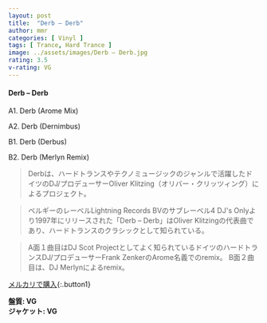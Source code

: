 ```yaml
---
layout: post
title:  "Derb – Derb"
author: mmr
categories: [ Vinyl ]
tags: [ Trance, Hard Trance ]
image: ../assets/images/Derb – Derb.jpg
rating: 3.5
v-rating: VG
---
```


#### Derb – Derb

A1. Derb (Arome Mix)

A2. Derb (Dernimbus)

B1. Derb (Derbus)

B2. Derb (Merlyn Remix)

> Derbは、ハードトランスやテクノミュージックのジャンルで活躍したドイツのDJ/プロデューサーOliver Klitzing（オリバー・クリッツィング）によるプロジェクト。

> ベルギーのレーベルLightning Records BVのサブレーベル4 DJ's Onlyより1997年にリリースされた「Derb – Derb」はOliver Klitzingの代表曲であり、ハードトランスのクラシックとして知られている。

> A面１曲目はDJ Scot Projectとしてよく知られているドイツのハードトランスDJ/プロデューサーFrank ZenkerのArome名義でのremix。
B面２曲目は、DJ Merlynによるremix。

[メルカリで購入](https://jp.mercari.com/item/m59289203997){:.button1}

<div class="mt-4 mb-4 d-flex align-items-center">
<strong class="mr-1">盤質: VG</strong>
</div>
<div class="mt-4 mb-4 d-flex align-items-center">
<strong class="mr-1">ジャケット: VG</strong>
</div>
